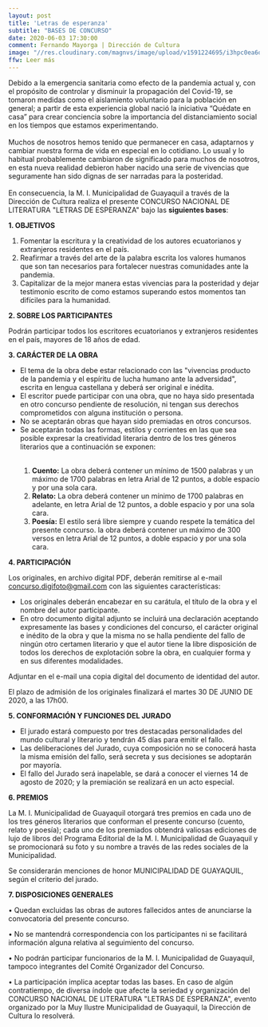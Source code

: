 ```yaml
---
layout: post
title: 'Letras de esperanza'
subtitle: "BASES DE CONCURSO"
date: 2020-06-03 17:30:00
comment: Fernando Mayorga | Dirección de Cultura
image: "//res.cloudinary.com/magnvs/image/upload/v1591224695/i3hpc0ea6o35zqwb65zn.jpg"
ffw: Leer más
---
```

Debido a la emergencia sanitaria como efecto de la pandemia actual y, con el propósito de controlar y disminuir la propagación del Covid-19, se tomaron medidas como el aislamiento voluntario para la población en general; a partir de esta experiencia global nació la iniciativa “Quédate en casa” para crear conciencia sobre la importancia del distanciamiento social en los tiempos que estamos experimentando.<br /><br />Muchos de nosotros hemos tenido que permanecer en casa, adaptarnos y cambiar nuestra forma de vida en especial en lo cotidiano. Lo usual y lo habitual probablemente cambiaron de significado para muchos de nosotros, en esta nueva realidad debieron haber nacido una serie de vivencias que seguramente han sido dignas de ser narradas para la posteridad.<br /><br />En consecuencia, la M. I. Municipalidad de Guayaquil a través de la Dirección de Cultura realiza el presente CONCURSO NACIONAL DE LITERATURA "LETRAS DE ESPERANZA" bajo las **siguientes bases**:

**1. OBJETIVOS**

<div class="leftie">
<ol>
<li>Fomentar la escritura y la creatividad de los autores ecuatorianos y extranjeros residentes en el país.</li>

<li>Reafirmar a través del arte de la palabra escrita los valores humanos que son tan necesarios para fortalecer nuestras comunidades ante la pandemia.</li>

<li>Capitalizar de la mejor manera estas vivencias para la posteridad y dejar testimonio escrito de como estamos superando estos momentos tan difíciles para la humanidad.</li>
</ol>
</div>

**2. SOBRE LOS PARTICIPANTES**

Podrán participar todos los escritores ecuatorianos y extranjeros residentes en el país, mayores de 18 años de edad.


**3. CARÁCTER DE LA OBRA**

<div class="leftie">
<ul>
<li>El tema de la obra debe estar relacionado con las "vivencias producto de la pandemia y el espíritu de lucha humano ante la adversidad", escrita en lengua castellana y deberá ser original e inédita.</li>
<li>El escritor puede participar con una obra, que no haya sido presentada en otro concurso pendiente de resolución, ni tengan sus derechos comprometidos con alguna institución o persona.</li>
<li>No se aceptarán obras que hayan sido premiadas en otros concursos.</li>
<li>Se aceptarán todas las formas, estilos y corrientes en las que sea posible expresar la creatividad literaria dentro de los tres géneros literarios que a continuación se exponen:</li>

<ol><br />
<li><strong>Cuento:</strong> La obra deberá contener un mínimo de 1500 palabras y un máximo de 1700 palabras en letra Arial de 12 puntos, a doble espacio y por una sola cara.</li>

<li><strong>Relato:</strong> La obra deberá contener un mínimo de 1700 palabras en adelante, en letra Arial de 12 puntos, a doble espacio y por una sola cara.</li>

<li><strong>Poesía:</strong> El estilo será libre siempre y cuando respete la temática del presente concurso. la obra deberá contener un máximo de 300 versos en letra Arial de 12 puntos, a doble espacio y por una sola cara.</li>
</ol>

</ul>
</div>

**4. PARTICIPACIÓN**

Los originales, en archivo digital PDF, deberán remitirse al e-mail concurso.digifoto@gmail.com con las siguientes características:

<div class="leftie">
<ul>
<li>Los originales deberán encabezar en su carátula, el título de la obra y el nombre del autor participante.</li>
<li>En otro documento digital adjunto se incluirá una declaración aceptando expresamente las bases y condiciones del concurso, el carácter original e inédito de la obra y que la misma no se halla pendiente del fallo de ningún otro certamen literario y que el autor tiene la libre disposición de todos los derechos de explotación sobre la obra, en cualquier forma y en sus diferentes modalidades.</li>
</ul>
</div>

Adjuntar en el e-mail una copia digital del documento de identidad del autor.

El plazo de admisión de los originales finalizará el martes 30 DE JUNIO DE 2020, a las 17h00.

**5. CONFORMACIÓN Y FUNCIONES DEL JURADO**

<div class="leftie">
<ul>
<li>El jurado estará compuesto por tres destacadas personalidades del mundo cultural y literario y tendrán 45 días para emitir el fallo.</li>
<li>Las deliberaciones del Jurado, cuya composición no se conocerá hasta la misma emisión del fallo, será secreta y sus decisiones se adoptarán por mayoría.</li>
<li>El fallo del Jurado será inapelable, se dará a conocer el viernes 14 de agosto de 2020; y la premiación se realizará en un acto especial.</li>
</ul>
</div>

**6. PREMIOS**

La M. I. Municipalidad de Guayaquil otorgará tres premios en cada uno de los tres géneros literarios que conforman el presente concurso (cuento, relato y poesía); cada uno de los premiados obtendrá valiosas ediciones de lujo de libros del Programa Editorial de la M. I. Municipalidad de Guayaquil y se promocionará su foto y su nombre a través de las redes sociales de la Municipalidad.

Se considerarán menciones de honor MUNICIPALIDAD DE GUAYAQUIL, según el criterio del jurado.


**7. DISPOSICIONES GENERALES**

• Quedan excluidas las obras de autores fallecidos antes de anunciarse la convocatoria del presente concurso.

• No se mantendrá correspondencia con los participantes ni se facilitará información alguna relativa al seguimiento del concurso.

• No podrán participar funcionarios de la M. I. Municipalidad de Guayaquil, tampoco integrantes del Comité Organizador del Concurso.

• La participación implica aceptar todas las bases. En caso de algún contratiempo, de diversa índole que afecte la seriedad y organización del CONCURSO NACIONAL DE LITERATURA "LETRAS DE ESPERANZA", evento organizado por la Muy Ilustre Municipalidad de Guayaquil, la Dirección de Cultura lo resolverá.
